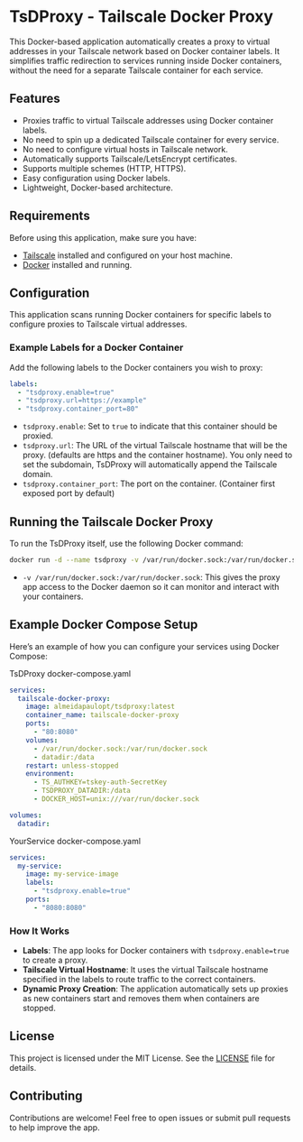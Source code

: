 # TsDProxy - Tailscale Docker Proxy

This Docker-based application automatically creates a proxy to virtual addresses in your Tailscale network based on Docker container labels. It simplifies traffic redirection to services running inside Docker containers, without the need for a separate Tailscale container for each service.

## Features

- Proxies traffic to virtual Tailscale addresses using Docker container labels.
- No need to spin up a dedicated Tailscale container for every service.
- No need to configure virtual hosts in Tailscale network.
- Automatically supports Tailscale/LetsEncrypt certificates.
- Supports multiple schemes (HTTP, HTTPS).
- Easy configuration using Docker labels.
- Lightweight, Docker-based architecture.

## Requirements

Before using this application, make sure you have:

- [Tailscale](https://tailscale.com/) installed and configured on your host machine.
- [Docker](https://www.docker.com/) installed and running.

## Configuration

This application scans running Docker containers for specific labels to configure proxies to Tailscale virtual addresses.

### Example Labels for a Docker Container

Add the following labels to the Docker containers you wish to proxy:

```yaml
labels:
  - "tsdproxy.enable=true"
  - "tsdproxy.url=https://example"
  - "tsdproxy.container_port=80"
```

- `tsdproxy.enable`: Set to `true` to indicate that this container should be proxied.
- `tsdproxy.url`: The URL of the virtual Tailscale hostname that will be the proxy. (defaults are https and the container hostname). You only need to set the subdomain, TsDProxy will automatically append the Tailscale domain.
- `tsdproxy.container_port`: The port on the container. (Container first exposed port by default)

## Running the Tailscale Docker Proxy

To run the TsDProxy itself, use the following Docker command:

```bash
docker run -d --name tsdproxy -v /var/run/docker.sock:/var/run/docker.sock almeidapaulopt/tsdproxy:latest
```

- `-v /var/run/docker.sock:/var/run/docker.sock`: This gives the proxy app access to the Docker daemon so it can monitor and interact with your containers.

## Example Docker Compose Setup

Here’s an example of how you can configure your services using Docker Compose:

TsDProxy docker-compose.yaml

```yaml
services:
  tailscale-docker-proxy:
    image: almeidapaulopt/tsdproxy:latest
    container_name: tailscale-docker-proxy
    ports:
      - "80:8080"
    volumes:
      - /var/run/docker.sock:/var/run/docker.sock
      - datadir:/data
    restart: unless-stopped
    environment:
      - TS_AUTHKEY=tskey-auth-SecretKey
      - TSDPROXY_DATADIR:/data
      - DOCKER_HOST=unix:///var/run/docker.sock 

volumes:
  datadir:
```

YourService docker-compose.yaml

```yaml
services:
  my-service:
    image: my-service-image
    labels:
      - "tsdproxy.enable=true"
    ports:
      - "8080:8080"
```

### How It Works

- **Labels**: The app looks for Docker containers with `tsdproxy.enable=true` to create a proxy.
- **Tailscale Virtual Hostname**: It uses the virtual Tailscale hostname specified in the labels to route traffic to the correct containers.
- **Dynamic Proxy Creation**: The application automatically sets up proxies as new containers start and removes them when containers are stopped.

## License

This project is licensed under the MIT License. See the [LICENSE](LICENSE) file for details.

## Contributing

Contributions are welcome! Feel free to open issues or submit pull requests to help improve the app.
